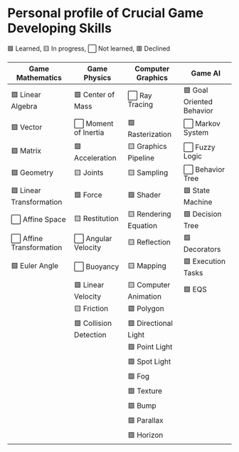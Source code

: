 # Personal profile of Crucial Game Developing Skills

🟩 Learned, 🟨 In progress, ⬜ Not learned, 🟥 Declined



| Game Mathematics      | Game Physics           | Computer Graphics     | Game AI                  |
|------------------------|------------------------|------------------------|--------------------------|
| 🟩 Linear Algebra      | 🟩 Center of Mass      | ⬜ Ray Tracing         | 🟩 Goal Oriented Behavior |
| 🟩 Vector              | ⬜ Moment of Inertia   | 🟩 Rasterization       | ⬜ Markov System          |
| 🟩 Matrix              | 🟩 Acceleration        | 🟨 Graphics Pipeline   | ⬜ Fuzzy Logic            |
| 🟩 Geometry            | 🟨 Joints              | 🟨 Sampling            | ⬜ Behavior Tree          |
| 🟩 Linear Transformation | 🟩 Force             | 🟩 Shader              | 🟩 State Machine          |
| ⬜ Affine Space        | 🟨 Restitution         | 🟨 Rendering Equation  | 🟩 Decision Tree          |
| ⬜ Affine Transformation | ⬜ Angular Velocity  | 🟨 Reflection          | 🟩 Decorators             |
| 🟩 Euler Angle         | ⬜ Buoyancy           | 🟨 Mapping             | 🟩 Execution Tasks         |
|                        | 🟩 Linear Velocity    | 🟨 Computer Animation  | 🟩 EQS                    |
|                        | 🟨 Friction           | 🟩 Polygon             |                          |
|                        | 🟩 Collision Detection | 🟩 Directional Light   |                          |
|                        |                        | 🟩 Point Light         |                          |
|                        |                        | 🟩 Spot Light          |                          |
|                        |                        | 🟩 Fog                 |                          |
|                        |                        | 🟩 Texture             |                          |
|                        |                        | 🟩 Bump                |                          |
|                        |                        | 🟩 Parallax            |                          |
|                        |                        | 🟩 Horizon             |                          |
